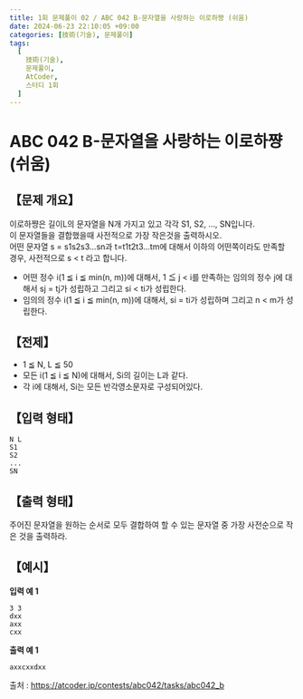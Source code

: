 ```yaml
---
title: 1회 문제풀이 02 / ABC 042 B-문자열을 사랑하는 이로하쨩 (쉬움)
date: 2024-06-23 22:10:05 +09:00
categories: [技術(기술), 문제풀이]
tags:
  [
    技術(기술),
    문제풀이,
    AtCoder,
    스터디 1회
  ]
---
```

# ABC 042 B-문자열을 사랑하는 이로하쨩 (쉬움)
## 【문제 개요】
이로하쨩은 길이L의 문자열을 N개 가지고 있고 각각 S1, S2, ..., SN입니다.<br>
이 문자열들을 결합했을때 사전적으로 가장 작은것을 출력하시오.<br>
어떤 문자열 s = s1s2s3...sn과 t=t1t2t3...tm에 대해서 이하의 어떤쪽이라도 만족할 경우, 사전적으로 s < t 라고 합니다.<br>
- 어떤 정수 i(1 ≦ i ≦ min(n, m))에 대해서, 1 ≦ j < i를 만족하는 임의의 정수 j에 대해서 sj = tj가 성립하고 그리고 si < ti가 성립한다.
- 임의의 정수 i(1 ≦ i ≦ min(n, m))에 대해서, si = ti가 성립하며 그리고 n < m가 성립한다.

## 【전제】
- 1 ≦ N, L ≦ 50
- 모든 i(1 ≦ i ≦ N)에 대해서, Si의 길이는 L과 같다.
- 각 i에 대해서, Si는 모든 반각영소문자로 구성되어있다.

## 【입력 형태】
```
N L
S1
S2
...
SN
```

## 【출력 형태】
주어진 문자열을 원하는 순서로 모두 결합하여 할 수 있는 문자열 중 가장 사전순으로 작은 것을 출력하라.

## 【예시】

**입력 예 1**

```
3 3 
dxx 
axx 
cxx
```

**출력 예 1**

```
axxcxxdxx
```

출처 : <a href="https://atcoder.jp/contests/abc042/tasks/abc042_b">https://atcoder.jp/contests/abc042/tasks/abc042_b</a> 